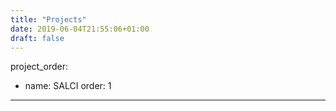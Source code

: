 ```yaml
---
title: "Projects"
date: 2019-06-04T21:55:06+01:00
draft: false
---
```



project_order:
  - name: SALCI
    order: 1
---